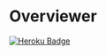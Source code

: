 # Overviewer
[![Heroku Badge](https://img.shields.io/badge/Heroku-App%20link-Purple)](https://theoverviewer.herokuapp.com)